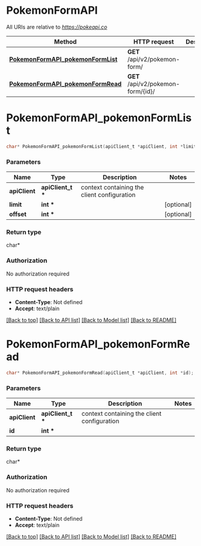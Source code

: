 # PokemonFormAPI

All URIs are relative to *https://pokeapi.co*

Method | HTTP request | Description
------------- | ------------- | -------------
[**PokemonFormAPI_pokemonFormList**](PokemonFormAPI.md#PokemonFormAPI_pokemonFormList) | **GET** /api/v2/pokemon-form/ | 
[**PokemonFormAPI_pokemonFormRead**](PokemonFormAPI.md#PokemonFormAPI_pokemonFormRead) | **GET** /api/v2/pokemon-form/{id}/ | 


# **PokemonFormAPI_pokemonFormList**
```c
char* PokemonFormAPI_pokemonFormList(apiClient_t *apiClient, int *limit, int *offset);
```

### Parameters
Name | Type | Description  | Notes
------------- | ------------- | ------------- | -------------
**apiClient** | **apiClient_t \*** | context containing the client configuration |
**limit** | **int \*** |  | [optional] 
**offset** | **int \*** |  | [optional] 

### Return type

char*



### Authorization

No authorization required

### HTTP request headers

 - **Content-Type**: Not defined
 - **Accept**: text/plain

[[Back to top]](#) [[Back to API list]](../README.md#documentation-for-api-endpoints) [[Back to Model list]](../README.md#documentation-for-models) [[Back to README]](../README.md)

# **PokemonFormAPI_pokemonFormRead**
```c
char* PokemonFormAPI_pokemonFormRead(apiClient_t *apiClient, int *id);
```

### Parameters
Name | Type | Description  | Notes
------------- | ------------- | ------------- | -------------
**apiClient** | **apiClient_t \*** | context containing the client configuration |
**id** | **int \*** |  | 

### Return type

char*



### Authorization

No authorization required

### HTTP request headers

 - **Content-Type**: Not defined
 - **Accept**: text/plain

[[Back to top]](#) [[Back to API list]](../README.md#documentation-for-api-endpoints) [[Back to Model list]](../README.md#documentation-for-models) [[Back to README]](../README.md)

